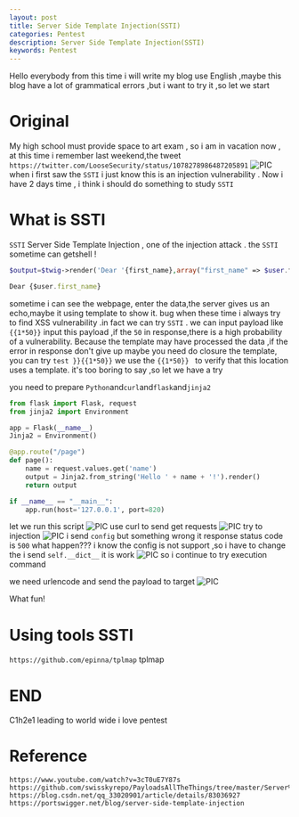 ```yaml
---
layout: post
title: Server Side Template Injection(SSTI)
categories: Pentest
description: Server Side Template Injection(SSTI)
keywords: Pentest
---
```

Hello everybody
from this time i will write my blog use English ,maybe this blog have a lot of grammatical errors ,but i want to try it ,so let we start

# Original
My high school must provide space to art exam , so i am in vacation now , at this time i remember last weekend,the tweet `https://twitter.com/LooseSecurity/status/1078278986487205891`
![PIC](http://c1h2e1.oss-cn-qingdao.aliyuncs.com/image/ssti/ssti.png)
when i first saw the `SSTI` i just know this is an injection vulnerability . Now i have 2 days time , i think i should do something to study `SSTI`

# What is SSTI
`SSTI` Server Side Template Injection , one of the injection attack . the `SSTI` sometime can getshell !
```php
$output=$twig->render('Dear '{first_name},array("first_name" => $user.firstname));
```
```javascript
Dear {$user.first_name}
```

sometime i can see the webpage, enter the data,the server gives us an echo,maybe it using template to show it. bug when these time i always try to find XSS vulnerability .in fact we can try `SSTI` .
 we can input payload like `{{1*50}}` input this payload  ,if the `50` in response,there is a high probability of a vulnerability. Because the template may have processed the data ,if the error in response don't give up maybe you need do closure the template, you can try `test }}{{1*50}}`
we use the `{{1*50}} ` to verify that this location uses a template.
it's too boring to say ,so let we have a try

you need to prepare `Python`and`curl`and`flask`and`jinja2`
```python
from flask import Flask, request
from jinja2 import Environment

app = Flask(__name__)
Jinja2 = Environment()

@app.route("/page")
def page():
    name = request.values.get('name')
    output = Jinja2.from_string('Hello ' + name + '!').render()
    return output

if __name__ == "__main__":
    app.run(host='127.0.0.1', port=820)
```
let we run this script
![PIC](http://c1h2e1.oss-cn-qingdao.aliyuncs.com/image/ssti/ssti1.png)
use curl to send get requests
![PIC](http://c1h2e1.oss-cn-qingdao.aliyuncs.com/image/ssti/ssti2.png)
try to injection
![PIC](http://c1h2e1.oss-cn-qingdao.aliyuncs.com/image/ssti/ssti3.png)
i send `config` but something wrong it response status code is `500` what happen???
i know the config is not support ,so i have to change the i send
`self.__dict__`
it is work
![PIC](http://c1h2e1.oss-cn-qingdao.aliyuncs.com/image/ssti/ssti4.png)
so i continue to try execution command

we need urlencode and send the payload to target
![PIC](http://c1h2e1.oss-cn-qingdao.aliyuncs.com/image/ssti/ssti5.png)

What fun!


# Using tools SSTI
`https://github.com/epinna/tplmap`
tplmap


# END
C1h2e1 leading to world wide
i love pentest

# Reference
```
https://www.youtube.com/watch?v=3cT0uE7Y87s
https://github.com/swisskyrepo/PayloadsAllTheThings/tree/master/Server%20Side%20Template%20injections
https://blog.csdn.net/qq_33020901/article/details/83036927
https://portswigger.net/blog/server-side-template-injection
```
